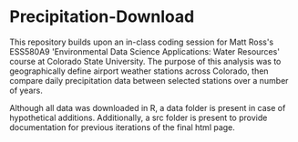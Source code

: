 # Precipitation-Download

This repository builds upon an in-class coding session for Matt Ross's ESS580A9 'Environmental Data Science Applications: Water Resources' course at Colorado State University. The purpose of this analysis was to geographically define airport weather stations across Colorado, then compare daily precipitation data between selected stations over a number of years. 

Although all data was downloaded in R, a data folder is present in case of hypothetical additions. Additionally, a src folder is present to provide documentation for previous iterations of the final html page.

